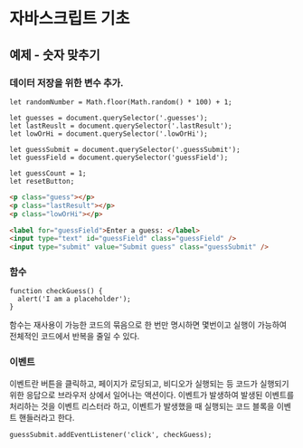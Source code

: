 # 자바스크립트 기초

## 예제 - 숫자 맞추기

### 데이터 저장을 위한 변수 추가.

``` JS
let randomNumber = Math.floor(Math.random() * 100) + 1;

let guesses = document.querySelector('.guesses');
let lastReuslt = document.querySelector('.lastResult');
let lowOrHi = document.querySelector('.lowOrHi');

let guessSubmit = document.querySelector('.guessSubmit');
let guessField = document.querySelector('guessField');

let guessCount = 1;
let resetButton;

```

``` HTML
<p class="guess"></p>
<p class="lastResult"></p>
<p class="lowOrHi"></p>

<label for="guessField">Enter a guess: </label>
<input type="text" id="guessField" class="guessField" />
<input type="submit" value="Submit guess" class="guessSubmit" />
```

### 함수
``` JS
function checkGuess() {
  alert('I am a placeholder');
}
```

함수는 재사용이 가능한 코드의 묶음으로 한 번만 명시하면 몇번이고 실행이 가능하여 전체적인 코드에서 반복을 줄일 수 있다.


### 이벤트
이벤트란 버튼을 클릭하고, 페이지가 로딩되고, 비디오가 실행되는 등 코드가 실행되기 위한 응답으로 브라우저 상에서 일어나는 액션이다. 이벤트가 발생하여 발생된 이벤트를 처리하는 것을 이벤트 리스터라 하고, 이벤트가 발생했을 때 실행되는 코드 블록을 이벤트 핸들러라고 한다.

``` JS
guessSubmit.addEventListener('click', checkGuess);
```

